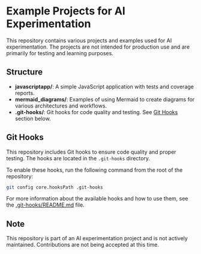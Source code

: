 # Example Projects for AI Experimentation

This repository contains various projects and examples used for AI experimentation. The projects are not intended for production use and are primarily for testing and learning purposes.

## Structure

- **javascriptapp/**: A simple JavaScript application with tests and coverage reports.
- **mermaid_diagrams/**: Examples of using Mermaid to create diagrams for various architectures and workflows.
- **.git-hooks/**: Git hooks for code quality and testing. See [Git Hooks](#git-hooks) section below.

## Git Hooks

This repository includes Git hooks to ensure code quality and proper testing. The hooks are located in the `.git-hooks` directory.

To enable these hooks, run the following command from the root of the repository:

```bash
git config core.hooksPath .git-hooks
```

For more information about the available hooks and how to use them, see the [.git-hooks/README.md](.git-hooks/README.md) file.

## Note

This repository is part of an AI experimentation project and is not actively maintained. Contributions are not being accepted at this time.
